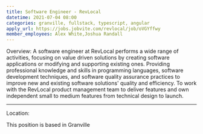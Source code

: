 ```yaml
---
title: Software Engineer - RevLocal
datetime: 2021-07-04 08:00
categories: granville, fullstack, typescript, angular
apply_url: https://jobs.jobvite.com/revlocal/job/oVGYffwy
member_employees: Alex White,Joshua Randall
---
```

<page-header2>
Overview:
</page-header2>
<paragraph>
A software engineer at RevLocal performs a wide range of activities, focusing on value driven solutions by creating software applications or modifying and supporting existing ones.  Providing professional knowledge and skills in programming languages, software development techniques, and software quality assurance practices to improve new and existing software solutions' quality and efficiency.  To work with the RevLocal product management team to deliver features and own independent small to medium features from technical design to launch.   
<hr/>
<page-header2>
Location:
</page-header2>

This position is based in Granville